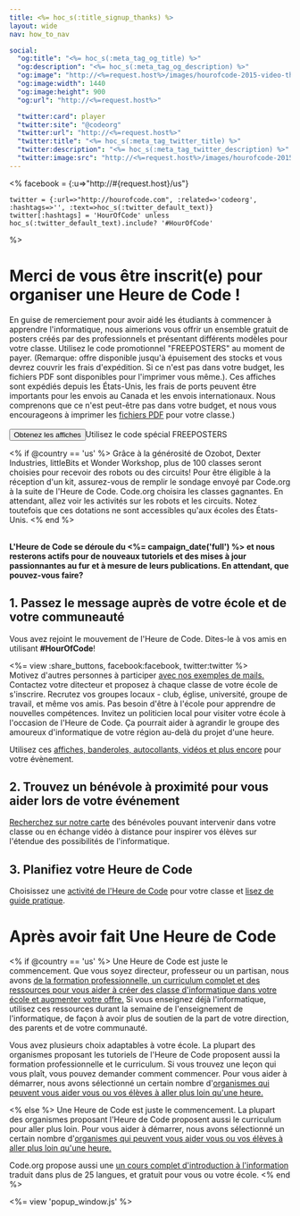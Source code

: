 ```yaml
---
title: <%= hoc_s(:title_signup_thanks) %>
layout: wide
nav: how_to_nav

social:
  "og:title": "<%= hoc_s(:meta_tag_og_title) %>"
  "og:description": "<%= hoc_s(:meta_tag_og_description) %>"
  "og:image": "http://<%=request.host%>/images/hourofcode-2015-video-thumbnail.png"
  "og:image:width": 1440
  "og:image:height": 900
  "og:url": "http://<%=request.host%>"

  "twitter:card": player
  "twitter:site": "@codeorg"
  "twitter:url": "http://<%=request.host%>"
  "twitter:title": "<%= hoc_s(:meta_tag_twitter_title) %>"
  "twitter:description": "<%= hoc_s(:meta_tag_twitter_description) %>"
  "twitter:image:src": "http://<%=request.host%>/images/hourofcode-2015-video-thumbnail.png"
---
```

<%
    facebook = {:u=>"http://#{request.host}/us"}

    twitter = {:url=>"http://hourofcode.com", :related=>'codeorg', :hashtags=>'', :text=>hoc_s(:twitter_default_text)}
    twitter[:hashtags] = 'HourOfCode' unless hoc_s(:twitter_default_text).include? '#HourOfCode'
%>

# Merci de vous être inscrit(e) pour organiser une Heure de Code !

En guise de remerciement pour avoir aidé les étudiants à commencer à apprendre l'informatique, nous aimerions vous offrir un ensemble gratuit de posters créés par des professionnels et présentant différents modèles pour votre classe. Utilisez le code promotionnel "FREEPOSTERS" au moment de payer. (Remarque: offre disponible jusqu'à épuisement des stocks et vous devrez couvrir les frais d'expédition. Si ce n'est pas dans votre budget, les fichiers PDF sont disponibles pour l'imprimer vous même.). Ces affiches sont expédiés depuis les États-Unis, les frais de ports peuvent être importants pour les envois au Canada et les envois internationaux. Nous comprenons que ce n'est peut-être pas dans votre budget, et nous vous encourageons à imprimer les [fichiers PDF](https://code.org/inspire) pour votre classe.)  
<br /> [<button>Obtenez les affiches</button>](https://store.code.org/products/code-org-posters-set-of-12)Utilisez le code spécial FREEPOSTERS

<% if @country == 'us' %> Grâce à la générosité de Ozobot, Dexter Industries, littleBits et Wonder Workshop, plus de 100 classes seront choisies pour recevoir des robots ou des circuits! Pour être éligible à la réception d'un kit, assurez-vous de remplir le sondage envoyé par Code.org à la suite de l'Heure de Code. Code.org choisira les classes gagnantes. En attendant, allez voir les activités sur les robots et les circuits. Notez toutefois que ces dotations ne sont accessibles qu'aux écoles des États-Unis. <% end %>

<br /> **L'Heure de Code se déroule du <%= campaign_date('full') %> et nous resterons actifs pour de nouveaux tutoriels et des mises à jour passionnantes au fur et à mesure de leurs publications. En attendant, que pouvez-vous faire?**

## 1. Passez le message auprès de votre école et de votre communeauté

Vous avez rejoint le mouvement de l'Heure de Code. Dites-le à vos amis en utilisant **#HourOfCode**!

<%= view :share_buttons, facebook:facebook, twitter:twitter %> <br /> Motivez d'autres personnes à participer [avec nos exemples de mails.](<%= resolve_url('/promote/resources#sample-emails') %>) Contactez votre ditecteur et proposez à chaque classe de votre école de s'inscrire. Recrutez vos groupes locaux - club, église, université, groupe de travail, et même vos amis. Pas besoin d'être à l'école pour apprendre de nouvelles compétences. Invitez un politicien local pour visiter votre école à l'occasion de l'Heure de Code. Ça pourrait aider à agrandir le groupe des amoureux d'informatique de votre région au-delà du projet d'une heure.

Utilisez ces [affiches, banderoles, autocollants, vidéos et plus encore](<%= resolve_url('/promote/resources') %>) pour votre évènement.

## 2. Trouvez un bénévole à proximité pour vous aider lors de votre événement

[Recherchez sur notre carte](<%= codeorg_url('/volunteer/local') %>) des bénévoles pouvant intervenir dans votre classe ou en échange vidéo à distance pour inspirer vos élèves sur l'étendue des possibilités de l'informatique.

## 3. Planifiez votre Heure de Code

Choisissez une [activité de l'Heure de Code](https://hourofcode.com/learn) pour votre classe et [lisez de guide pratique](<%= resolve_url('/how-to') %>).

# Après avoir fait Une Heure de Code

<% if @country == 'us' %> Une Heure de Code est juste le commencement. Que vous soyez directeur, professeur ou un partisan, nous avons [de la formation professionnelle, un curriculum complet et des ressources pour vous aider à créer des classe d'informatique dans votre école et augmenter votre offre.](https://code.org/yourschool) Si vous enseignez déjà l'informatique, utilisez ces ressources durant la semaine de l'enseignement de l'informatique, de façon à avoir plus de soutien de la part de votre direction, des parents et de votre communauté.

Vous avez plusieurs choix adaptables à votre école. La plupart des organismes proposant les tutoriels de l'Heure de Code proposent aussi la formation professionnelle et le curriculum. Si vous trouvez une leçon qui vous plaît, vous pouvez demander comment commencer. Pour vous aider à démarrer, nous avons sélectionné un certain nombre d'[organismes qui peuvent vous aider vous ou vos élèves à aller plus loin qu'une heure.](https://hourofcode.com/beyond)

<% else %> Une Heure de Code est juste le commencement. La plupart des organismes proposant l'Heure de Code proposent aussi le curriculum pour aller plus loin. Pour vous aider à démarrer, nous avons sélectionné un certain nombre d'[organismes qui peuvent vous aider vous ou vos élèves à aller plus loin qu'une heure.](https://hourofcode.com/beyond)

Code.org propose aussi une [un cours complet d'introduction à l'information](https://code.org/educate/curriculum/cs-fundamentals-international) traduit dans plus de 25 langues, et gratuit pour vous ou votre école. <% end %>

<%= view 'popup_window.js' %>